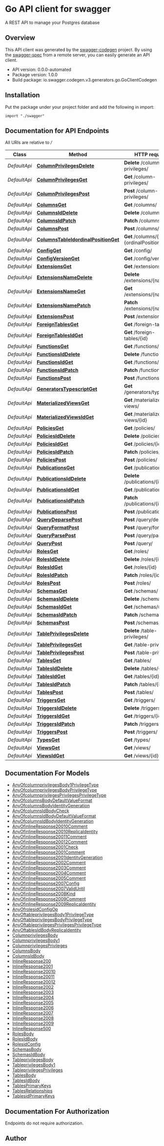 # Go API client for swagger

A REST API to manage your Postgres database

## Overview
This API client was generated by the [swagger-codegen](https://github.com/swagger-api/swagger-codegen) project.  By using the [swagger-spec](https://github.com/swagger-api/swagger-spec) from a remote server, you can easily generate an API client.

- API version: 0.0.0-automated
- Package version: 1.0.0
- Build package: io.swagger.codegen.v3.generators.go.GoClientCodegen

## Installation
Put the package under your project folder and add the following in import:
```golang
import "./swagger"
```

## Documentation for API Endpoints

All URIs are relative to */*

Class | Method | HTTP request | Description
------------ | ------------- | ------------- | -------------
*DefaultApi* | [**ColumnPrivilegesDelete**](docs/DefaultApi.md#columnprivilegesdelete) | **Delete** /column-privileges/ | 
*DefaultApi* | [**ColumnPrivilegesGet**](docs/DefaultApi.md#columnprivilegesget) | **Get** /column-privileges/ | 
*DefaultApi* | [**ColumnPrivilegesPost**](docs/DefaultApi.md#columnprivilegespost) | **Post** /column-privileges/ | 
*DefaultApi* | [**ColumnsGet**](docs/DefaultApi.md#columnsget) | **Get** /columns/ | 
*DefaultApi* | [**ColumnsIdDelete**](docs/DefaultApi.md#columnsiddelete) | **Delete** /columns/{id} | 
*DefaultApi* | [**ColumnsIdPatch**](docs/DefaultApi.md#columnsidpatch) | **Patch** /columns/{id} | 
*DefaultApi* | [**ColumnsPost**](docs/DefaultApi.md#columnspost) | **Post** /columns/ | 
*DefaultApi* | [**ColumnsTableIdordinalPositionGet**](docs/DefaultApi.md#columnstableidordinalpositionget) | **Get** /columns/{tableId}{ordinalPosition} | 
*DefaultApi* | [**ConfigGet**](docs/DefaultApi.md#configget) | **Get** /config/ | 
*DefaultApi* | [**ConfigVersionGet**](docs/DefaultApi.md#configversionget) | **Get** /config/version | 
*DefaultApi* | [**ExtensionsGet**](docs/DefaultApi.md#extensionsget) | **Get** /extensions/ | 
*DefaultApi* | [**ExtensionsNameDelete**](docs/DefaultApi.md#extensionsnamedelete) | **Delete** /extensions/{name} | 
*DefaultApi* | [**ExtensionsNameGet**](docs/DefaultApi.md#extensionsnameget) | **Get** /extensions/{name} | 
*DefaultApi* | [**ExtensionsNamePatch**](docs/DefaultApi.md#extensionsnamepatch) | **Patch** /extensions/{name} | 
*DefaultApi* | [**ExtensionsPost**](docs/DefaultApi.md#extensionspost) | **Post** /extensions/ | 
*DefaultApi* | [**ForeignTablesGet**](docs/DefaultApi.md#foreigntablesget) | **Get** /foreign-tables/ | 
*DefaultApi* | [**ForeignTablesIdGet**](docs/DefaultApi.md#foreigntablesidget) | **Get** /foreign-tables/{id} | 
*DefaultApi* | [**FunctionsGet**](docs/DefaultApi.md#functionsget) | **Get** /functions/ | 
*DefaultApi* | [**FunctionsIdDelete**](docs/DefaultApi.md#functionsiddelete) | **Delete** /functions/{id} | 
*DefaultApi* | [**FunctionsIdGet**](docs/DefaultApi.md#functionsidget) | **Get** /functions/{id} | 
*DefaultApi* | [**FunctionsIdPatch**](docs/DefaultApi.md#functionsidpatch) | **Patch** /functions/{id} | 
*DefaultApi* | [**FunctionsPost**](docs/DefaultApi.md#functionspost) | **Post** /functions/ | 
*DefaultApi* | [**GeneratorsTypescriptGet**](docs/DefaultApi.md#generatorstypescriptget) | **Get** /generators/typescript/ | 
*DefaultApi* | [**MaterializedViewsGet**](docs/DefaultApi.md#materializedviewsget) | **Get** /materialized-views/ | 
*DefaultApi* | [**MaterializedViewsIdGet**](docs/DefaultApi.md#materializedviewsidget) | **Get** /materialized-views/{id} | 
*DefaultApi* | [**PoliciesGet**](docs/DefaultApi.md#policiesget) | **Get** /policies/ | 
*DefaultApi* | [**PoliciesIdDelete**](docs/DefaultApi.md#policiesiddelete) | **Delete** /policies/{id} | 
*DefaultApi* | [**PoliciesIdGet**](docs/DefaultApi.md#policiesidget) | **Get** /policies/{id} | 
*DefaultApi* | [**PoliciesIdPatch**](docs/DefaultApi.md#policiesidpatch) | **Patch** /policies/{id} | 
*DefaultApi* | [**PoliciesPost**](docs/DefaultApi.md#policiespost) | **Post** /policies/ | 
*DefaultApi* | [**PublicationsGet**](docs/DefaultApi.md#publicationsget) | **Get** /publications/ | 
*DefaultApi* | [**PublicationsIdDelete**](docs/DefaultApi.md#publicationsiddelete) | **Delete** /publications/{id} | 
*DefaultApi* | [**PublicationsIdGet**](docs/DefaultApi.md#publicationsidget) | **Get** /publications/{id} | 
*DefaultApi* | [**PublicationsIdPatch**](docs/DefaultApi.md#publicationsidpatch) | **Patch** /publications/{id} | 
*DefaultApi* | [**PublicationsPost**](docs/DefaultApi.md#publicationspost) | **Post** /publications/ | 
*DefaultApi* | [**QueryDeparsePost**](docs/DefaultApi.md#querydeparsepost) | **Post** /query/deparse | 
*DefaultApi* | [**QueryFormatPost**](docs/DefaultApi.md#queryformatpost) | **Post** /query/format | 
*DefaultApi* | [**QueryParsePost**](docs/DefaultApi.md#queryparsepost) | **Post** /query/parse | 
*DefaultApi* | [**QueryPost**](docs/DefaultApi.md#querypost) | **Post** /query/ | 
*DefaultApi* | [**RolesGet**](docs/DefaultApi.md#rolesget) | **Get** /roles/ | 
*DefaultApi* | [**RolesIdDelete**](docs/DefaultApi.md#rolesiddelete) | **Delete** /roles/{id} | 
*DefaultApi* | [**RolesIdGet**](docs/DefaultApi.md#rolesidget) | **Get** /roles/{id} | 
*DefaultApi* | [**RolesIdPatch**](docs/DefaultApi.md#rolesidpatch) | **Patch** /roles/{id} | 
*DefaultApi* | [**RolesPost**](docs/DefaultApi.md#rolespost) | **Post** /roles/ | 
*DefaultApi* | [**SchemasGet**](docs/DefaultApi.md#schemasget) | **Get** /schemas/ | 
*DefaultApi* | [**SchemasIdDelete**](docs/DefaultApi.md#schemasiddelete) | **Delete** /schemas/{id} | 
*DefaultApi* | [**SchemasIdGet**](docs/DefaultApi.md#schemasidget) | **Get** /schemas/{id} | 
*DefaultApi* | [**SchemasIdPatch**](docs/DefaultApi.md#schemasidpatch) | **Patch** /schemas/{id} | 
*DefaultApi* | [**SchemasPost**](docs/DefaultApi.md#schemaspost) | **Post** /schemas/ | 
*DefaultApi* | [**TablePrivilegesDelete**](docs/DefaultApi.md#tableprivilegesdelete) | **Delete** /table-privileges/ | 
*DefaultApi* | [**TablePrivilegesGet**](docs/DefaultApi.md#tableprivilegesget) | **Get** /table-privileges/ | 
*DefaultApi* | [**TablePrivilegesPost**](docs/DefaultApi.md#tableprivilegespost) | **Post** /table-privileges/ | 
*DefaultApi* | [**TablesGet**](docs/DefaultApi.md#tablesget) | **Get** /tables/ | 
*DefaultApi* | [**TablesIdDelete**](docs/DefaultApi.md#tablesiddelete) | **Delete** /tables/{id} | 
*DefaultApi* | [**TablesIdGet**](docs/DefaultApi.md#tablesidget) | **Get** /tables/{id} | 
*DefaultApi* | [**TablesIdPatch**](docs/DefaultApi.md#tablesidpatch) | **Patch** /tables/{id} | 
*DefaultApi* | [**TablesPost**](docs/DefaultApi.md#tablespost) | **Post** /tables/ | 
*DefaultApi* | [**TriggersGet**](docs/DefaultApi.md#triggersget) | **Get** /triggers/ | 
*DefaultApi* | [**TriggersIdDelete**](docs/DefaultApi.md#triggersiddelete) | **Delete** /triggers/{id} | 
*DefaultApi* | [**TriggersIdGet**](docs/DefaultApi.md#triggersidget) | **Get** /triggers/{id} | 
*DefaultApi* | [**TriggersIdPatch**](docs/DefaultApi.md#triggersidpatch) | **Patch** /triggers/{id} | 
*DefaultApi* | [**TriggersPost**](docs/DefaultApi.md#triggerspost) | **Post** /triggers/ | 
*DefaultApi* | [**TypesGet**](docs/DefaultApi.md#typesget) | **Get** /types/ | 
*DefaultApi* | [**ViewsGet**](docs/DefaultApi.md#viewsget) | **Get** /views/ | 
*DefaultApi* | [**ViewsIdGet**](docs/DefaultApi.md#viewsidget) | **Get** /views/{id} | 

## Documentation For Models

 - [AnyOfcolumnprivilegesBody1PrivilegeType](docs/AnyOfcolumnprivilegesBody1PrivilegeType.md)
 - [AnyOfcolumnprivilegesBodyPrivilegeType](docs/AnyOfcolumnprivilegesBodyPrivilegeType.md)
 - [AnyOfcolumnprivilegesPrivilegesPrivilegeType](docs/AnyOfcolumnprivilegesPrivilegesPrivilegeType.md)
 - [AnyOfcolumnsBodyDefaultValueFormat](docs/AnyOfcolumnsBodyDefaultValueFormat.md)
 - [AnyOfcolumnsBodyIdentityGeneration](docs/AnyOfcolumnsBodyIdentityGeneration.md)
 - [AnyOfcolumnsIdBodyCheck](docs/AnyOfcolumnsIdBodyCheck.md)
 - [AnyOfcolumnsIdBodyDefaultValueFormat](docs/AnyOfcolumnsIdBodyDefaultValueFormat.md)
 - [AnyOfcolumnsIdBodyIdentityGeneration](docs/AnyOfcolumnsIdBodyIdentityGeneration.md)
 - [AnyOfinlineResponse20010Comment](docs/AnyOfinlineResponse20010Comment.md)
 - [AnyOfinlineResponse20010ReplicaIdentity](docs/AnyOfinlineResponse20010ReplicaIdentity.md)
 - [AnyOfinlineResponse20011Comment](docs/AnyOfinlineResponse20011Comment.md)
 - [AnyOfinlineResponse20012Comment](docs/AnyOfinlineResponse20012Comment.md)
 - [AnyOfinlineResponse2001Check](docs/AnyOfinlineResponse2001Check.md)
 - [AnyOfinlineResponse2001Comment](docs/AnyOfinlineResponse2001Comment.md)
 - [AnyOfinlineResponse2001IdentityGeneration](docs/AnyOfinlineResponse2001IdentityGeneration.md)
 - [AnyOfinlineResponse2002Comment](docs/AnyOfinlineResponse2002Comment.md)
 - [AnyOfinlineResponse2003Comment](docs/AnyOfinlineResponse2003Comment.md)
 - [AnyOfinlineResponse2004Comment](docs/AnyOfinlineResponse2004Comment.md)
 - [AnyOfinlineResponse2005Comment](docs/AnyOfinlineResponse2005Comment.md)
 - [AnyOfinlineResponse2007Config](docs/AnyOfinlineResponse2007Config.md)
 - [AnyOfinlineResponse2007ValidUntil](docs/AnyOfinlineResponse2007ValidUntil.md)
 - [AnyOfinlineResponse2008Kind](docs/AnyOfinlineResponse2008Kind.md)
 - [AnyOfinlineResponse2009Comment](docs/AnyOfinlineResponse2009Comment.md)
 - [AnyOfinlineResponse2009ReplicaIdentity](docs/AnyOfinlineResponse2009ReplicaIdentity.md)
 - [AnyOfrolesidConfigOp](docs/AnyOfrolesidConfigOp.md)
 - [AnyOftableprivilegesBody1PrivilegeType](docs/AnyOftableprivilegesBody1PrivilegeType.md)
 - [AnyOftableprivilegesBodyPrivilegeType](docs/AnyOftableprivilegesBodyPrivilegeType.md)
 - [AnyOftableprivilegesPrivilegesPrivilegeType](docs/AnyOftableprivilegesPrivilegesPrivilegeType.md)
 - [AnyOftablesIdBodyReplicaIdentity](docs/AnyOftablesIdBodyReplicaIdentity.md)
 - [ColumnprivilegesBody](docs/ColumnprivilegesBody.md)
 - [ColumnprivilegesBody1](docs/ColumnprivilegesBody1.md)
 - [ColumnprivilegesPrivileges](docs/ColumnprivilegesPrivileges.md)
 - [ColumnsBody](docs/ColumnsBody.md)
 - [ColumnsIdBody](docs/ColumnsIdBody.md)
 - [InlineResponse200](docs/InlineResponse200.md)
 - [InlineResponse2001](docs/InlineResponse2001.md)
 - [InlineResponse20010](docs/InlineResponse20010.md)
 - [InlineResponse20011](docs/InlineResponse20011.md)
 - [InlineResponse20012](docs/InlineResponse20012.md)
 - [InlineResponse2002](docs/InlineResponse2002.md)
 - [InlineResponse2003](docs/InlineResponse2003.md)
 - [InlineResponse2004](docs/InlineResponse2004.md)
 - [InlineResponse2005](docs/InlineResponse2005.md)
 - [InlineResponse2006](docs/InlineResponse2006.md)
 - [InlineResponse2007](docs/InlineResponse2007.md)
 - [InlineResponse2008](docs/InlineResponse2008.md)
 - [InlineResponse2009](docs/InlineResponse2009.md)
 - [InlineResponse500](docs/InlineResponse500.md)
 - [RolesBody](docs/RolesBody.md)
 - [RolesIdBody](docs/RolesIdBody.md)
 - [RolesidConfig](docs/RolesidConfig.md)
 - [SchemasBody](docs/SchemasBody.md)
 - [SchemasIdBody](docs/SchemasIdBody.md)
 - [TableprivilegesBody](docs/TableprivilegesBody.md)
 - [TableprivilegesBody1](docs/TableprivilegesBody1.md)
 - [TableprivilegesPrivileges](docs/TableprivilegesPrivileges.md)
 - [TablesBody](docs/TablesBody.md)
 - [TablesIdBody](docs/TablesIdBody.md)
 - [TablesPrimaryKeys](docs/TablesPrimaryKeys.md)
 - [TablesRelationships](docs/TablesRelationships.md)
 - [TablesidPrimaryKeys](docs/TablesidPrimaryKeys.md)

## Documentation For Authorization
 Endpoints do not require authorization.


## Author


